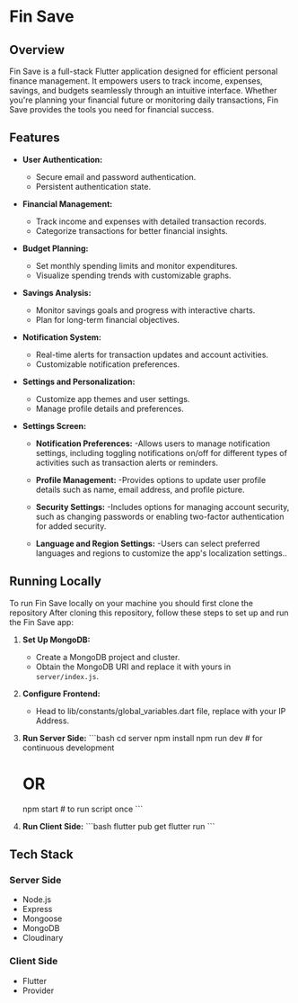 # Fin Save

## Overview

Fin Save is a full-stack Flutter application designed for efficient personal finance management. It empowers users to track income, expenses, savings, and budgets seamlessly through an intuitive interface. Whether you're planning your financial future or monitoring daily transactions, Fin Save provides the tools you need for financial success.

## Features

- **User Authentication:**
  - Secure email and password authentication.
  - Persistent authentication state.

- **Financial Management:**
  - Track income and expenses with detailed transaction records.
  - Categorize transactions for better financial insights.

- **Budget Planning:**
  - Set monthly spending limits and monitor expenditures.
  - Visualize spending trends with customizable graphs.

- **Savings Analysis:**
  - Monitor savings goals and progress with interactive charts.
  - Plan for long-term financial objectives.

- **Notification System:**
  - Real-time alerts for transaction updates and account activities.
  - Customizable notification preferences.

- **Settings and Personalization:**
  - Customize app themes and user settings.
  - Manage profile details and preferences.

- **Settings Screen:**
  - **Notification Preferences:**
     -Allows users to manage notification settings, including toggling notifications on/off for different types of activities such as transaction alerts or reminders.

  - **Profile Management:**
     -Provides options to update user profile details such as name, email address, and profile picture.

  - **Security Settings:**
     -Includes options for managing account security, such as changing passwords or enabling two-factor authentication for added security.

  - **Language and Region Settings:**
     -Users can select preferred languages and regions to customize the app's localization settings..

## Running Locally

To run Fin Save locally on your machine you should first clone the repository
After cloning this repository, follow these steps to set up and run the Fin Save app:

1. **Set Up MongoDB:**
   - Create a MongoDB project and cluster.
   - Obtain the MongoDB URI and replace it with yours in `server/index.js`.

2. **Configure Frontend:**
   - Head to lib/constants/global_variables.dart file, replace with your IP Address.

3. **Run Server Side:**
   \`\`\`bash
   cd server
   npm install
   npm run dev  # for continuous development
   # OR
   npm start    # to run script once
   \`\`\`

4. **Run Client Side:**
   \`\`\`bash
   flutter pub get
   flutter run
   \`\`\`

## Tech Stack

### Server Side
- Node.js
- Express
- Mongoose
- MongoDB
- Cloudinary

### Client Side
- Flutter
- Provider
